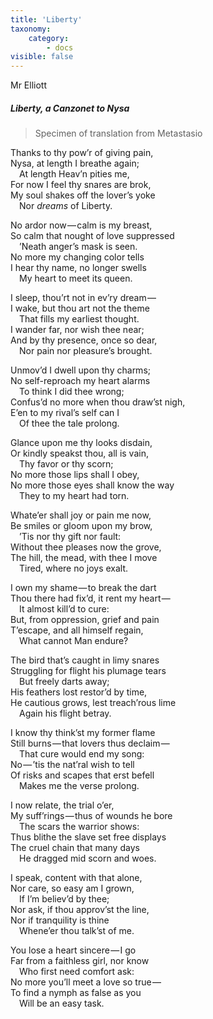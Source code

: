 ```yaml
---
title: 'Liberty'
taxonomy:
    category:
        - docs
visible: false
---
```


<div class="author">Mr Elliott</div>

##### Liberty, a Canzonet to Nysa

> Specimen of translation from Metastasio 

Thanks to thy pow’r of giving pain,  
Nysa, at length I breathe again;  
&emsp;At length Heav’n pities me,  
For now I feel thy snares are brok,  
My soul shakes off the lover’s yoke  
&emsp;Nor *dreams* of Liberty.  

No ardor now — calm is my breast,  
So calm that nought of love suppressed  
&emsp;’Neath anger’s mask is seen.  
No more my changing color tells  
I hear thy name, no longer swells  
&emsp;My heart to meet its queen.  

I sleep, thou’rt not in ev’ry dream —   
I wake, but thou art not the theme  
&emsp;That fills my earliest thought.  
I wander far, nor wish thee near;  
And by thy presence, once so dear,  
&emsp;Nor pain nor pleasure’s brought.  

Unmov’d I dwell upon thy charms;  
No self-reproach my heart alarms  
&emsp;To think I did thee wrong;  
Confus’d no more when thou draw’st nigh,  
E’en to my rival’s self can I  
&emsp;Of thee the tale prolong.  

Glance upon me thy looks disdain,  
Or kindly speakst thou, all is vain,  
&emsp;Thy favor or thy scorn;  
No more those lips shall I obey,  
No more those eyes shall know the way  
&emsp;They to my heart had torn.  

Whate’er shall joy or pain me now,  
Be smiles or gloom upon my brow,  
&emsp;’Tis nor thy gift nor fault:  
Without thee pleases now the grove,  
The hill, the mead, with thee I move  
&emsp;Tired, where no joys exalt.

I own my shame — to break the dart  
Thou there had fix’d, it rent my heart —   
&emsp;It almost kill’d to cure:  
But, from oppression, grief and pain  
T’escape, and all himself regain,  
&emsp;What cannot Man endure?  

The bird that’s caught in limy snares  
Struggling for flight his plumage tears  
&emsp;But freely darts away;  
His feathers lost restor’d by time,  
He cautious grows, lest treach’rous lime  
&emsp;Again his flight betray.  

I know thy think’st my former flame  
Still burns — that lovers thus declaim —   
&emsp;That cure would end my song:  
No — ’tis the nat’ral wish to tell  
Of risks and scapes that erst befell  
&emsp;Makes me the verse prolong. 

I now relate, the trial o’er,  
My suff’rings — thus of wounds he bore  
&emsp;The scars the warrior shows:  
Thus blithe the slave set free displays  
The cruel chain that many days  
&emsp;He dragged mid scorn and woes.

I speak, content with that alone,  
Nor care, so easy am I grown,  
&emsp;If I’m believ’d by thee;  
Nor ask, if thou approv’st the line,  
Nor if tranquility is thine  
&emsp;Whene’er thou talk’st of me.  

You lose a heart sincere — I go  
Far from a faithless girl, nor know  
&emsp;Who first need comfort ask:  
No more you’ll meet a love so true —   
To find a nymph as false as you  
&emsp;Will be an easy task.